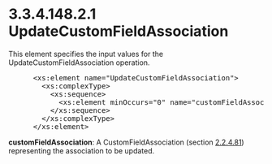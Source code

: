 <html dir="LTR" xmlns:mshelp="http://msdn.microsoft.com/mshelp" xmlns:ddue="http://ddue.schemas.microsoft.com/authoring/2003/5" xmlns:xlink="http://www.w3.org/1999/xlink" xmlns:tool="http://www.microsoft.com/tooltip">
 <body>
 <div id="header">
 <h1 class="heading">3.3.4.148.2.1 UpdateCustomFieldAssociation</h1>
 </div>
 <div id="mainSection">
 <div id="mainBody">
 <div id="allHistory" class="saveHistory"></div>
 <div id="sectionSection0" class="section" name="collapseableSection">
 

<p>This element specifies the input values for the
UpdateCustomFieldAssociation operation.</p>

<dl>
<dd>
<div><pre> &lt;xs:element name=&quot;UpdateCustomFieldAssociation&quot;&gt;
   &lt;xs:complexType&gt;
     &lt;xs:sequence&gt;
       &lt;xs:element minOccurs=&quot;0&quot; name=&quot;customFieldAssociation&quot; nillable=&quot;true&quot; type=&quot;ipam:CustomFieldAssociation&quot; /&gt;
     &lt;/xs:sequence&gt;
   &lt;/xs:complexType&gt;
 &lt;/xs:element&gt;  
</pre></div>
</dd></dl>

<p><b>customFieldAssociation</b>: A
CustomFieldAssociation (section <a href="cee38cd5-a08d-487a-a648-be8dcecf7633.md">2.2.4.81</a>) representing the
association to be updated.</p>


 </div>
 </div>
 </div>
 </body>
</html>